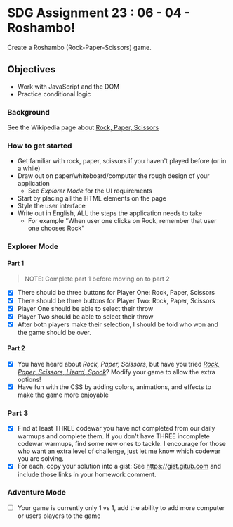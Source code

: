 # SDG Assignment 23 : 06 - 04 - Roshambo!

Create a Roshambo (Rock-Paper-Scissors) game.

## Objectives

- Work with JavaScript and the DOM
- Practice conditional logic

### Background

See the Wikipedia page about
[Rock, Paper, Scissors](https://en.wikipedia.org/wiki/Rock%E2%80%93paper%E2%80%93scissors)

### How to get started

- Get familiar with rock, paper, scissors if you haven't played before (or in a while)
- Draw out on paper/whiteboard/computer the rough design of your application
  - See _Explorer Mode_ for the UI requirements
- Start by placing all the HTML elements on the page
- Style the user interface
- Write out in English, ALL the steps the application needs to take
  - For example "When user one clicks on Rock, remember that user one chooses
    Rock"

### Explorer Mode

#### Part 1

> NOTE: Complete part 1 before moving on to part 2

- [x] There should be three buttons for Player One: Rock, Paper, Scissors
- [x] There should be three buttons for Player Two: Rock, Paper, Scissors
- [x] Player One should be able to select their throw
- [x] Player Two should be able to select their throw
- [x] After both players make their selection, I should be told who won and the game should be over.

#### Part 2

- [x] You have heard about _Rock, Paper, Scissors_, but have you tried
      [_Rock, Paper, Scissors, Lizard, Spock_](https://bigbangtheory.fandom.com/wiki/Rock,_Paper,_Scissors,_Lizard,_Spock)?
      Modify your game to allow the extra options!
- [x] Have fun with the CSS by adding colors, animations, and effects to make the
      game more enjoyable

### Part 3

- [x] Find at least THREE codewar you have not completed from our daily warmups and complete them. If you don't have THREE incomplete codewar warmups, find some new ones to tackle. I encourage for those who want an extra level of challenge, just let me know which codewar you are solving.
- [x] For each, copy your solution into a gist:  See https://gist.gitub.com and include those links in your homework comment.

### Adventure Mode

- [ ] Your game is currently only 1 vs 1, add the ability to add more computer or users players to the game

